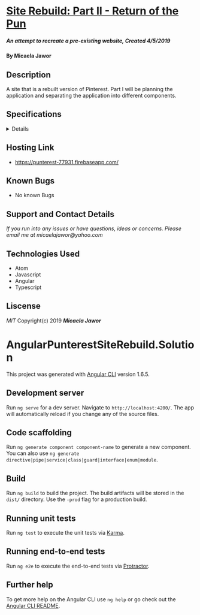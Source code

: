 # <u>**Site Rebuild: Part II - Return of the Pun**</u>
##### An attempt to recreate a pre-existing website, Created 4/5/2019

#### By Micaela Jawor

## Description
A site that is a rebuilt version of Pinterest. Part I will be planning the application and separating the application into different components.

## Specifications
<details>
<table>
  <tr>
    <caption>User stories and specifications</caption>
    <th style="width: 5%"></th>
    <th style="width: 23.75%"> Scenario I </th>
    <th style="width: 23.75%"> Scenario II </th>
    <th style="width: 23.75%"> Scenario III </th>
    <th style="width: 23.75%"> Scenario IV </th>
  </tr>
  <tr>
    <td style="width:5%">Behavior</td>
    <td>Open the webpage and see the main page</td>
    <td>You are able to click on the logo and the page should reload</td>
    <td>You are able to click on the "Home" button and the page should reload</td>
    <td>When you click on a pin you are brought to a page with more details about the pin</td>
  </tr>
  <tr>
    <td>Input</td>
    <td>Open Page</td>
    <td>Click logo</td>
    <td>Click "Home" button</td>
    <td>Click Pin</td>
  </tr>
  <tr>
    <td>Output</td>
    <td>See "Main Page"</td>
    <td>See "Main Page"</td>
    <td>See "Main" page</td>
    <td>See "Details" page</td>
  </tr>
  <tr>
    <td>Notes</td>
    <td>Not all functionality will be working at this time, it is just to check If you are able to open anything</td>
    <td>The only functionality of the logo is to refresh the main page</td>
    <td>The only functionality of the "Home" button is to refresh the main page</td>
    <td>This should show you a pop-up, or bring you to a different page</td>
  </tr>
</table>
</details>

## Hosting Link
* https://punterest-77931.firebaseapp.com/

## Known Bugs
* No known Bugs

## Support and Contact Details
_If you run into any issues or have questions, ideas or concerns. Please email me at micaelajawor@yahoo.com_

## Technologies Used
* Atom
* Javascript
* Angular
* Typescript

## Liscense
_MIT_
Copyright(c) 2019 **_Micaela Jawor_**

# AngularPunterestSiteRebuild.Solution

This project was generated with [Angular CLI](https://github.com/angular/angular-cli) version 1.6.5.

## Development server

Run `ng serve` for a dev server. Navigate to `http://localhost:4200/`. The app will automatically reload if you change any of the source files.

## Code scaffolding

Run `ng generate component component-name` to generate a new component. You can also use `ng generate directive|pipe|service|class|guard|interface|enum|module`.

## Build

Run `ng build` to build the project. The build artifacts will be stored in the `dist/` directory. Use the `-prod` flag for a production build.

## Running unit tests

Run `ng test` to execute the unit tests via [Karma](https://karma-runner.github.io).

## Running end-to-end tests

Run `ng e2e` to execute the end-to-end tests via [Protractor](http://www.protractortest.org/).

## Further help

To get more help on the Angular CLI use `ng help` or go check out the [Angular CLI README](https://github.com/angular/angular-cli/blob/master/README.md).
